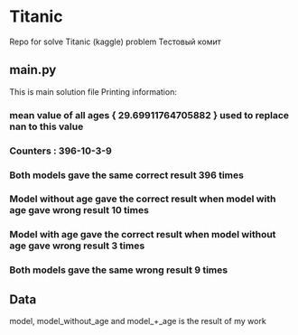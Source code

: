 # Titanic
Repo for solve Titanic (kaggle) problem
Тестовый комит


## main.py 
This is main solution file
Printing information:

### mean value of all ages { 29.69911764705882 } used to replace nan to this value
### Counters : 396-10-3-9
### Both models gave the same correct result 396 times
### Model without age gave the correct result when model with age gave wrong result 10 times
### Model with age gave the correct result when model without age gave wrong result 3 times
### Both models gave the same wrong result 9 times


## Data
model, model_without_age and model_+_age is the result of my work

